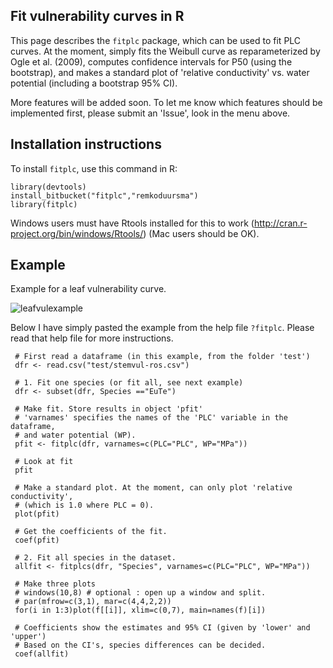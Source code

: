 Fit vulnerability curves in R
--------------------------------------

This page describes the `fitplc` package, which can be used to fit PLC curves.
At the moment, simply fits the Weibull curve as reparameterized by Ogle et al. (2009),
computes confidence intervals for P50 (using the bootstrap), and makes a standard plot of 
'relative conductivity' vs. water potential (including a bootstrap 95% CI).

More features will be added soon. To let me know which features should be implemented first, please submit an 'Issue', look in the menu above.

## Installation instructions

To install `fitplc`, use this command in R:
```
library(devtools)
install_bitbucket("fitplc","remkoduursma")
library(fitplc)
```

Windows users must have Rtools installed for this to work (http://cran.r-project.org/bin/windows/Rtools/) (Mac users should be OK).


## Example

Example for a leaf vulnerability curve.

![leafvulexample](https://bitbucket.org/remkoduursma/fitplc/raw/master/test/plcfitexample.jpg)


Below I have simply pasted the example from the help file `?fitplc`. Please read that help file for more instructions. 

```
 # First read a dataframe (in this example, from the folder 'test')
 dfr <- read.csv("test/stemvul-ros.csv")
 
 # 1. Fit one species (or fit all, see next example)
 dfr <- subset(dfr, Species =="EuTe")
 
 # Make fit. Store results in object 'pfit'
 # 'varnames' specifies the names of the 'PLC' variable in the dataframe,
 # and water potential (WP). 
 pfit <- fitplc(dfr, varnames=c(PLC="PLC", WP="MPa"))
 
 # Look at fit
 pfit
 
 # Make a standard plot. At the moment, can only plot 'relative conductivity',
 # (which is 1.0 where PLC = 0).
 plot(pfit)
 
 # Get the coefficients of the fit.
 coef(pfit)
 
 # 2. Fit all species in the dataset.
 allfit <- fitplcs(dfr, "Species", varnames=c(PLC="PLC", WP="MPa"))
 
 # Make three plots
 # windows(10,8) # optional : open up a window and split.
 # par(mfrow=c(3,1), mar=c(4,4,2,2))
 for(i in 1:3)plot(f[[i]], xlim=c(0,7), main=names(f)[i])
 
 # Coefficients show the estimates and 95% CI (given by 'lower' and 'upper')
 # Based on the CI's, species differences can be decided.
 coef(allfit)
```
